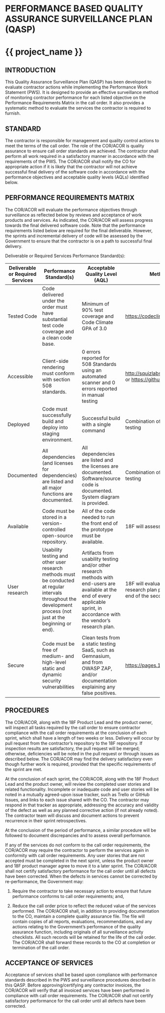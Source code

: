 PERFORMANCE BASED QUALITY ASSURANCE SURVEILLANCE PLAN (QASP)
=============================================================

{{ project_name }}
=====================================================================================

INTRODUCTION
------------

This Quality Assurance Surveillance Plan (QASP) has been developed to
evaluate contractor actions while implementing the Performance Work
Statement (PWS). It is designed to provide an effective surveillance
method of monitoring contractor performance for each listed objective on
the Performance Requirements Matrix in the call order. It also provides
a systematic method to evaluate the services the contractor is required
to furnish.

STANDARD
--------

The contractor is responsible for management and quality control actions
to meet the terms of the call order. The role of the COR/ACOR is quality
assurance to ensure call order standards are achieved. The contractor
shall perform all work required in a satisfactory manner in accordance
with the requirements of the PWS. The COR/ACOR shall notify the CO for
appropriate action if it is likely that the contractor will not achieve
successful final delivery of the software code in accordance with the
performance objectives and acceptable quality levels (AQLs) identified
below.

PERFORMANCE REQUIREMENTS MATRIX
-------------------------------

The COR/ACOR will evaluate the performance objectives through
surveillance as reflected below by reviews and acceptance of work
products and services. As indicated, the COR/ACOR will assess progress
towards the final delivered software code. Note that the performance
requirements listed below are required for the final deliverable.
However, the sprints and incremental delivery of code will be assessed
by the Government to ensure that the contractor is on a path to
successful final delivery.

Deliverable or Required Services Performance Standard(s):

  **Deliverable or Required Services** | **Performance Standard(s)** | **Acceptable Quality Level (AQL)** | **Method of Surveillance**
   ----------- | ---------------- | -------------- | ---------------
   Tested Code | Code delivered under the order must have substantial test code coverage and a clean code base. | Minimum of 90% test coverage and Code Climate GPA of 3.0 | https://codeclimate.com
   Accessible | Client-side rendering must conform with section 508 standards. | 0 errors reported for 508 Standards using an automated scanner and 0 errors reported in manual testing |  http://squizlabs.github.io/HTML_CodeSniffer/ or https://github.com/pa11y/pa11y
   Deployed | Code must successfully build and deploy into staging environment. | Successful build with a single command | Combination of manual review and automatic testing
   Documented | All dependencies (and licenses for dependencies) are listed and all major functions are documented. | All dependencies are listed and the licenses are documented. Software/source code is documented. System diagram is provided. | Combination of manual review and automatic testing
   Available | Code must be stored in a version-controlled open-source repository. | All of the code needed to run the front end of the prototype must be available. | 18F will assess code availability.
   User research | Usability testing and other user research methods must be conducted at regular intervals throughout the development process (not just at the beginning or end). |  Artifacts from usability testing and/or other research methods with end-users are available at the end of every applicable sprint, in accordance with the vendor’s research plan. | 18F will evaluate the artifacts based on a research plan provided by the vendor at the end of the second sprint.
   Secure | Code must be free of medium- and high-level static and dynamic security vulnerabilities | Clean tests from a static testing SaaS, such as Gemnasium, and from OWASP ZAP, and/or documentation explaining any false positives. |  https://pages.18f.gov/before-you-ship/

PROCEDURES
----------

The COR/ACOR, along with the 18F Product Lead and the product owner,
will inspect all tasks required by the call order to ensure contractor
compliance with the call order requirements at the conclusion of each
sprint, which shall have a length of two weeks or less. Delivery will
occur by pull request from the contractor’s repository to the 18F
repository. If inspection results are satisfactory, the pull request
will be merged; otherwise, deficiencies will be noted in the pull
request or through issues as described below. The COR/ACOR may find the
delivery satisfactory even though further work is required, provided
that the specific requirements of the sprint are met.

At the conclusion of each sprint, the COR/ACOR, along with the 18F
Product Lead and the product owner, will review the completed user
stories and related functionality. Incomplete or inadequate code and
user stories will be noted in a mutually agreed-upon issue tracker, such
as Trello or GitHub Issues, and links to each issue shared with the CO.
The contractor may respond in that tracker as appropriate, addressing
the accuracy and validity of the defect as well as any planned
corrective action (if not already noted). The contractor team will
discuss and document actions to prevent recurrence in their sprint
retrospectives.

At the conclusion of the period of performance, a similar procedure will
be followed to document discrepancies and to assess overall performance.

If any of the services do not conform to the call order requirements,
the COR/ACOR may require the contractor to perform the services again in
conformity with call order requirements. Any user stories that are not
accepted must be completed in the next sprint, unless the product owner
and 18F product manager agree to move it to a later sprint. The COR/ACOR
shall not certify satisfactory performance for the call order until all
defects have been corrected. When the defects in services cannot be
corrected by re-performance, the Government may:

1)  Require the contractor to take necessary action to ensure that
    future performance conforms to call order requirements; and,

2)  Reduce the call order price to reflect the reduced value of the
    services performed. The COR/ACOR shall, in addition to providing
    documentation to the CO, maintain a complete quality assurance file.
    The file will contain copies of all reports, evaluations,
    recommendations, and any actions relating to the Government’s
    performance of the quality assurance function, including originals
    of all surveillance activity checklists. All such records will be
    retained for the life of the call order. The COR/ACOR shall forward
    these records to the CO at completion or termination of the
    call order.

ACCEPTANCE OF SERVICES
----------------------

Acceptance of services shall be based upon compliance with performance
standards described in the PWS and surveillance procedures described in
this QASP. Before approving/certifying any contractor invoices, the
COR/ACOR will verify that all invoiced services have been performed in
compliance with call order requirements. The COR/ACOR shall not certify
satisfactory performance for the call order until all defects have been
corrected.
